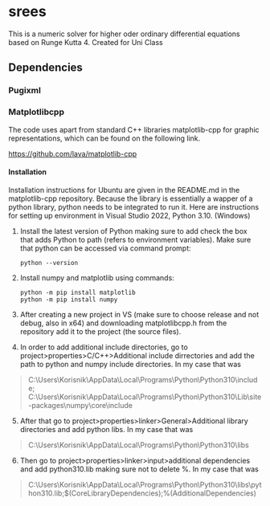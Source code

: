 # srees
This is a numeric solver for higher oder ordinary differential equations based on Runge Kutta 4. Created for Uni Class
## Dependencies
### Pugixml
### Matplotlibcpp
The code uses apart from standard C++ libraries matplotlib-cpp for graphic representations, which can be found on the following link.

https://github.com/lava/matplotlib-cpp

#### Installation

Installation instructions for Ubuntu are given in the README.md in the matplotlib-cpp repository. 
Because the library is essentially a wapper of a python library, python needs to be integrated to run it. Here are instructions for setting up environment in Visual Studio 2022, Python 3.10. (Windows)

1. Install the latest version of Python making sure to add check the box that adds Python to path (refers to environment variables). Make sure that python can be accessed via command prompt:
    
      ```
      python --version
    ```
2. Install numpy and matplotlib using commands:

      ```
      python -m pip install matplotlib
      python -m pip install numpy
      ```
3. After creating a new project in VS (make sure to choose release and not debug, also in x64) and downloading matplotlibcpp.h from the repository add it to the project (the source files). 

4. In order to add additional include directories, go to project>properties>C/C++>Additional include dirrectories and add the path to python and numpy include directories. In my case that was 

>C:\Users\Korisnik\AppData\Local\Programs\Python\Python310\include; C:\Users\Korisnik\AppData\Local\Programs\Python\Python310\Lib\site-packages\numpy\core\include

5. After that go to project>properties>linker>General>Additional library directories and add python libs. In my case that was

>C:\Users\Korisnik\AppData\Local\Programs\Python\Python310\libs

6. Then go to project>properties>linker>input>additional dependencies and add python310.lib making sure not to delete %. In my case that was 

>C:\Users\Korisnik\AppData\Local\Programs\Python\Python310\libs\python310.lib;$(CoreLibraryDependencies);%(AdditionalDependencies)

